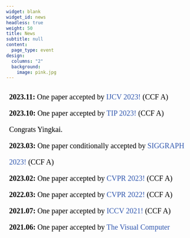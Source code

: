 ```yaml
---
widget: blank
widget_id: news
headless: true
weight: 50
title: News
subtitle: null
content:
  page_type: event
design:
  columns: "2"
  background:
    image: pink.jpg
---
```

<iframe srcdoc="<div style='height: 400px; font-size:20px; line-height:2.2;'>
<b>2023.11:</b> One paper accepted by  <span style='color:rgb(51, 89, 175);'>IJCV 2023!</span> (CCF A) <br>
<b>2023.10:</b> One paper accepted by  <span style='color:rgb(51, 89, 175);'>TIP 2023!</span> (CCF A) Congrats Yingkai.  <br>
<b>2023.03:</b> One paper conditionally accepted by  <span style='color:rgb(51, 89, 175);'>SIGGRAPH 2023!</span> (CCF A)  <br>
<b>2023.02:</b> One paper accepted by  <span style='color:rgb(51, 89, 175);'>CVPR 2023!</span> (CCF A) <br>
<b>2022.03:</b> One paper accepted by  <span style='color:rgb(51, 89, 175);'>CVPR 2022!</span> (CCF A) <br>
<b>2021.07:</b> One paper accepted by  <span style='color:rgb(51, 89, 175);'>ICCV 2021!</span> (CCF A) <br>
<b>2021.06:</b> One paper accepted by  <span style='color:rgb(51, 89, 175);'>The Visual Computer (Proc. CGI 2021)!</span> <br>
<b>2021.03:</b> One paper accepted by  <span style='color:rgb(51, 89, 175);'>TCSVT 2021!</span> <br>
<b>2020.03:</b> One paper accepted by  <span style='color:rgb(51, 89, 175);'>ICME 2020!</span> <br>
</div>" style="width:100%; height:400px;  border: none;"></iframe>
